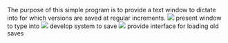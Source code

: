 The purpose of this simple program is to provide a text window to dictate into for which versions are saved at regular increments.
![](http://img.photobucket.com/albums/v321/darkmushroom/Drfetus_small.png) present window to type into 
![](http://img.photobucket.com/albums/v321/darkmushroom/Drfetus_small.png) develop system to save
![](http://img.photobucket.com/albums/v321/darkmushroom/Drfetus_small.png) provide interface for loading old saves
